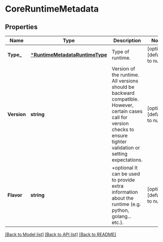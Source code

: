 # CoreRuntimeMetadata

## Properties
Name | Type | Description | Notes
------------ | ------------- | ------------- | -------------
**Type_** | [***RuntimeMetadataRuntimeType**](RuntimeMetadataRuntimeType.md) | Type of runtime. | [optional] [default to null]
**Version** | **string** | Version of the runtime. All versions should be backward compatible. However, certain cases call for version checks to ensure tighter validation or setting expectations. | [optional] [default to null]
**Flavor** | **string** | +optional It can be used to provide extra information about the runtime (e.g. python, golang... etc.). | [optional] [default to null]

[[Back to Model list]](../README.md#documentation-for-models) [[Back to API list]](../README.md#documentation-for-api-endpoints) [[Back to README]](../README.md)


